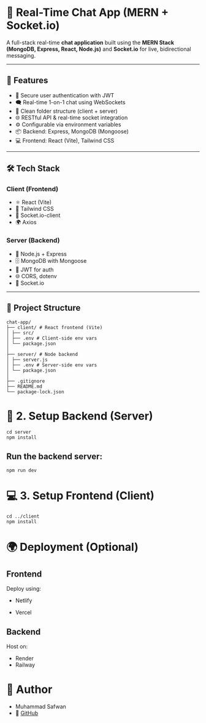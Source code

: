 # 💬 Real-Time Chat App (MERN + Socket.io)

A full-stack real-time **chat application** built using the **MERN Stack (MongoDB, Express, React, Node.js)** and **Socket.io** for live, bidirectional messaging.

---

## 🚀 Features

- 🔐 Secure user authentication with JWT
- 🗨️ Real-time 1-on-1 chat using WebSockets
- 📁 Clean folder structure (client + server)
- 🌐 RESTful API & real-time socket integration
- ⚙️ Configurable via environment variables
- 📦 Backend: Express, MongoDB (Mongoose)
- 💻 Frontend: React (Vite), Tailwind CSS

---

## 🛠️ Tech Stack

### Client (Frontend)
- ⚛️ React (Vite)
- 🎨 Tailwind CSS
- 📡 Socket.io-client
- 🌍 Axios

### Server (Backend)
- 🧠 Node.js + Express
- 🗄 MongoDB with Mongoose
- 🔐 JWT for auth
- 🌐 CORS, dotenv
- 📡 Socket.io

---

## 📁 Project Structure
```
chat-app/
├── client/ # React frontend (Vite)
│ ├── src/
│ ├── .env # Client-side env vars
│ └── package.json
│
├── server/ # Node backend
│ ├── server.js
│ ├── .env # Server-side env vars
│ └── package.json
│
├── .gitignore
├── README.md
└── package-lock.json
```

# 🚀 2. Setup Backend (Server)
```
cd server
npm install
```

## Run the backend server:
```
npm run dev
```

# 💻 3. Setup Frontend (Client)
```
cd ../client
npm install
```

# 🌍 Deployment (Optional)
## Frontend
Deploy using:
- Netlify
* Vercel

## Backend
Host on:
* Render
* Railway

# 🙌 Author
* Muhammad Safwan
* 📎 [GitHub](https://github.com/Muhammad-Safwan12)

